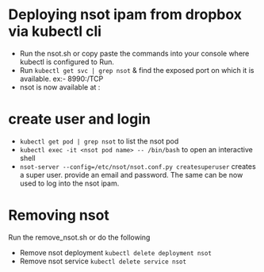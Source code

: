 # Deploying nsot ipam from dropbox via kubectl cli
- Run the nsot.sh or copy paste the commands into your console where kubectl is configured to Run.
- Run `kubectl get svc | grep nsot` & find the exposed port on which it is available.
    ex:- 8990:<exposed port>/TCP
- nsot is now available at <cluster ip>:<exposed port>

# create user and login
 - `kubectl get pod | grep nsot` to list the nsot pod
 - `kubectl exec -it <nsot pod name> -- /bin/bash` to open an interactive shell
 - `nsot-server --config=/etc/nsot/nsot.conf.py createsuperuser` creates a super user.
    provide an email and password. The same can be now used to log into the nsot ipam.

# Removing nsot
Run the remove_nsot.sh or do the following
- Remove nsot deployment
    `kubectl delete deployment nsot`
- Remove nsot service
    `kubectl delete service nsot`

